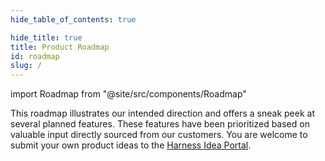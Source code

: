 ```yaml
---
hide_table_of_contents: true

hide_title: true
title: Product Roadmap
id: roadmap
slug: /
---
```


import Roadmap from "@site/src/components/Roadmap"

This roadmap illustrates our intended direction and offers a sneak peek at several planned features. These features have been prioritized based on valuable input directly sourced from our customers. You are welcome to submit your own product ideas to the [Harness Idea Portal](https://ideas.harness.io).

<Roadmap />

